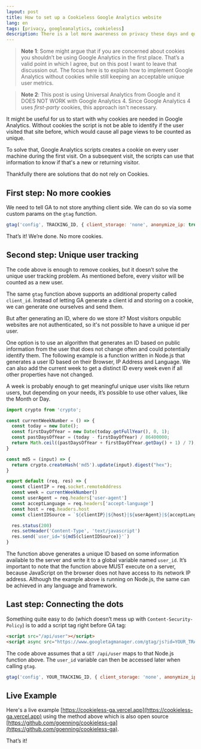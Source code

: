 ```yaml
---
layout: post
title: How to set up a Cookieless Google Analytics website
lang: en
tags: [privacy, googleanalytics, cookieless]
description: There is a lot more awareness on privacy these days and quite a few solutions that are cookieless. Google Analytics is notorious for using Cookies, but did you know that you can actually configure it to be Cookieless as well? This post has everything you need to get started.
---
```


> **Note 1**: Some might argue that if you are concerned about cookies you shouldn’t be using Google Analytics in the first place. That’s a valid point in which I agree, but on this post I want to leave that discussion out. The focus here is to explain how to implement Google Analytics without cookies while still keeping an acceptable unique user metrics.

> **Note 2**: This post is using Universal Analytics from Google and it DOES NOT WORK with Google Analytics 4. Since Google Analytics 4 uses *first-party* cookies, this approach isn't necessary.

It might be useful for us to start with why cookies are needed in Google Analytics. Without cookies the script is not be able to identify if the user visited that site before, which would cause all page views to be counted as unique.

To solve that, Google Analytics scripts creates a cookie on every user machine during the first visit. On a subsequent visit, the scripts can use that information to know if that's a new or returning visitor.

Thankfully there are solutions that do not rely on Cookies.

## First step: No more cookies

We need to tell GA to not store anything client side. We can do so via some custom params on the `gtag` function.

```js
gtag('config', TRACKING_ID, { client_storage: 'none', anonymize_ip: true })
```

That’s it! We’re done. No more cookies.

## Second step: Unique user tracking

The code above is enough to remove cookies, but it doesn’t solve the unique user tracking problem. As mentioned before, every visitor will be counted as a new user.

The same `gtag` function above supports an additional property called `client_id`. Instead of letting GA generate a client id and storing on a cookie, we can generate one ourselves and send them. 

But after generating an ID, where do we store it? Most visitors onpublic websites are not authenticated, so it's not possible to have a unique id per user.

One option is to use an algorithm that generates an ID based on public information from the user that does not change often and could potentially identify them. The following example is a function written in Node.js that generates a user ID based on their Browser, IP Address and Language. We can also add the current week to get a distinct ID every week even if all other properties have not changed. 

A week is probably enough to get meaningful unique user visits like return users, but depending on your needs, it’s possible to use other values, like the Month or Day.

```js
import crypto from 'crypto';

const currentWeekNumber = () => {
  const today = new Date();
  const firstDayOfYear = new Date(today.getFullYear(), 0, 1);
  const pastDaysOfYear = (today - firstDayOfYear) / 86400000;
  return Math.ceil((pastDaysOfYear + firstDayOfYear.getDay() + 1) / 7);
}

const md5 = (input) => {
  return crypto.createHash('md5').update(input).digest("hex");
}

export default (req, res) => {
  const clientIP = req.socket.remoteAddress
  const week = currentWeekNumber()
  const userAgent = req.headers['user-agent']
  const acceptLanguage = req.headers['accept-language']
  const host = req.headers.host
  const clientIDSource = `${clientIP}|${host}|${userAgent}|${acceptLanguage}|${week}`

  res.status(200)
  res.setHeader('Content-Type', 'text/javascript')
  res.send(`user_id='${md5(clientIDSource)}'`)
}
```

The function above generates a unique ID based on some information available to the server and write it to a global variable named `user_id`. It’s important to note that the function above MUST execute on a server, because JavaScript on the browser does not have access to its network IP address. Although the example above is running on Node.js, the same can be achieved in any language and framework.

## Last step: Connecting the dots

Something quite easy to do (which doesn’t mess up with `Content-Security-Policy`) is to add a script tag right before GA tag:

```html
<script src="/api/user"></script>
<script async src="https://www.googletagmanager.com/gtag/js?id=YOUR_TRACKING_ID"></script>
```

The code above assumes that a `GET /api/user` maps to that Node.js function above. The `user_id` variable can then be accessed later when calling `gtag`.

```js
gtag('config', YOUR_TRACKING_ID, { client_storage: 'none', anonymize_ip: true, client_id: window.user_id })
```

## Live Example

Here's a live example [https://cookieless-ga.vercel.app](https://cookieless-ga.vercel.app) using the method above which is also open source [https://github.com/goenning/cookieless-ga](https://github.com/goenning/cookieless-ga).

That’s it!

